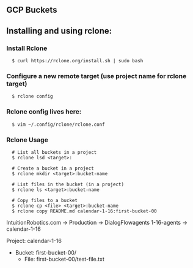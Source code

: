 
## GCP Buckets

## Installing and using rclone: 

### Install Rclone
```
  $ curl https://rclone.org/install.sh | sudo bash
```

### Configure a new remote target (use project name for rclone target)
```
  $ rclone config
```

### Rclone config lives here:
```
  $ vim ~/.config/rclone/rclone.conf
```

### Rclone Usage

```
  # List all buckets in a project
  $ rclone lsd <target>:

  # Create a bucket in a project
  $ rclone mkdir <target>:bucket-name 

  # List files in the bucket (in a project)
  $ rclone ls <target>:bucket-name

  # Copy files to a bucket
  $ rclone cp <file> <target>:bucket-name
  $ rclone copy README.md calendar-1-16:first-bucket-00
```

IntuitionRobotics.com -> Production -> DialogFlowagents 1-16-agents -> calendar-1-16

Project: calendar-1-16
- Bucket: first-bucket-00/
  - File: first-bucket-00/test-file.txt

